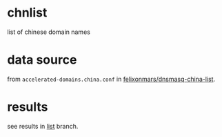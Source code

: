 # chnlist
list of chinese domain names

# data source
from `accelerated-domains.china.conf` in [felixonmars/dnsmasq-china-list](https://github.com/felixonmars/dnsmasq-china-list).

# results
see results in [list](/failwall/chnlist/tree/lists) branch.

